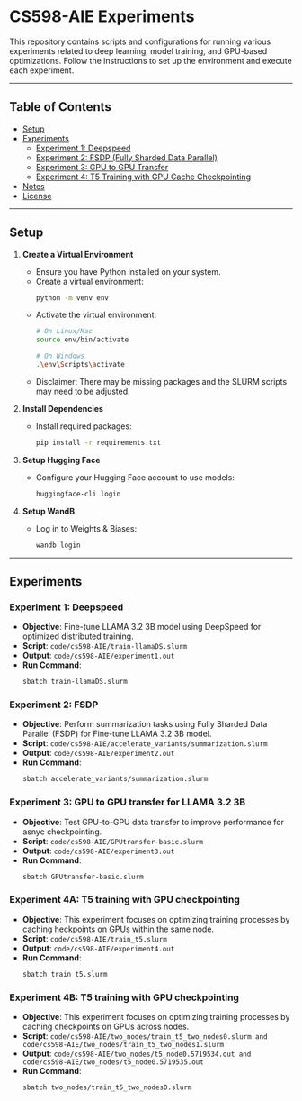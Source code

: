 # CS598-AIE Experiments

This repository contains scripts and configurations for running various experiments related to deep learning, model training, and GPU-based optimizations. Follow the instructions to set up the environment and execute each experiment.

---

## Table of Contents

- [Setup](#setup)
- [Experiments](#experiments)
  - [Experiment 1: Deepspeed](#experiment-1-deepspeed)
  - [Experiment 2: FSDP (Fully Sharded Data Parallel)](#experiment-2-fsdp-fully-sharded-data-parallel)
  - [Experiment 3: GPU to GPU Transfer](#experiment-3-gpu-to-gpu-transfer)
  - [Experiment 4: T5 Training with GPU Cache Checkpointing](#experiment-4-t5-training-with-gpu-cache-checkpointing)
- [Notes](#notes)
- [License](#license)

---

## Setup

1. **Create a Virtual Environment**
   - Ensure you have Python installed on your system. 
   - Create a virtual environment:
     ```bash
     python -m venv env
     ```
   - Activate the virtual environment:
     ```bash
     # On Linux/Mac
     source env/bin/activate
     
     # On Windows
     .\env\Scripts\activate
     ```
    - Disclaimer: There may be missing packages and the SLURM scripts may need to be adjusted.

2. **Install Dependencies**
   - Install required packages:
     ```bash
     pip install -r requirements.txt
     ```

3. **Setup Hugging Face**
   - Configure your Hugging Face account to use models:
     ```bash
     huggingface-cli login
     ```

4. **Setup WandB**
   - Log in to Weights & Biases:
     ```bash
     wandb login
     ```

---

## Experiments

### Experiment 1: Deepspeed
- **Objective**: Fine-tune LLAMA 3.2 3B model using DeepSpeed for optimized distributed training.
- **Script**: `code/cs598-AIE/train-llamaDS.slurm`
- **Output**: `code/cs598-AIE/experiment1.out`
- **Run Command**:
  ```bash
  sbatch train-llamaDS.slurm

### Experiment 2: FSDP
- **Objective**:  Perform summarization tasks using Fully Sharded Data Parallel (FSDP) for Fine-tune LLAMA 3.2 3B model.
- **Script**: `code/cs598-AIE/accelerate_variants/summarization.slurm`
- **Output**: `code/cs598-AIE/experiment2.out`
- **Run Command**:
  ```bash
  sbatch accelerate_variants/summarization.slurm


### Experiment 3: GPU to GPU transfer for LLAMA 3.2 3B
- **Objective**:  Test GPU-to-GPU data transfer to improve performance for asnyc checkpointing.
- **Script**: `code/cs598-AIE/GPUtransfer-basic.slurm`
- **Output**: `code/cs598-AIE/experiment3.out`
- **Run Command**:
  ```bash
  sbatch GPUtransfer-basic.slurm

### Experiment 4A: T5 training with GPU checkpointing
- **Objective**:  This experiment focuses on optimizing training processes by caching heckpoints on GPUs within the same node.
- **Script**: `code/cs598-AIE/train_t5.slurm`
- **Output**: `code/cs598-AIE/experiment4.out`
- **Run Command**:
  ```bash
  sbatch train_t5.slurm

### Experiment 4B: T5 training with GPU checkpointing
- **Objective**:  This experiment focuses on optimizing training processes by caching checkpoints on GPUs across nodes.
- **Script**: `code/cs598-AIE/two_nodes/train_t5_two_nodes0.slurm and code/cs598-AIE/two_nodes/train_t5_two_nodes1.slurm`
- **Output**: `code/cs598-AIE/two_nodes/t5_node0.5719534.out and code/cs598-AIE/two_nodes/t5_node0.5719535.out`
- **Run Command**:
  ```bash
  sbatch two_nodes/train_t5_two_nodes0.slurm